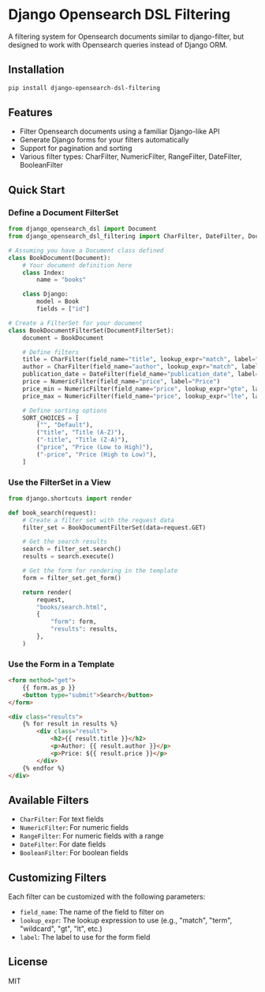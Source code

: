 # Django Opensearch DSL Filtering

A filtering system for Opensearch documents similar to django-filter, but designed to work with Opensearch queries instead of Django ORM.

## Installation

```bash
pip install django-opensearch-dsl-filtering
```

## Features

- Filter Opensearch documents using a familiar Django-like API
- Generate Django forms for your filters automatically
- Support for pagination and sorting
- Various filter types: CharFilter, NumericFilter, RangeFilter, DateFilter, BooleanFilter

## Quick Start

### Define a Document FilterSet

```python
from django_opensearch_dsl import Document
from django_opensearch_dsl_filtering import CharFilter, DateFilter, DocumentFilterSet, NumericFilter

# Assuming you have a Document class defined
class BookDocument(Document):
    # Your document definition here
    class Index:
        name = "books"

    class Django:
        model = Book
        fields = ["id"]

# Create a FilterSet for your document
class BookDocumentFilterSet(DocumentFilterSet):
    document = BookDocument

    # Define filters
    title = CharFilter(field_name="title", lookup_expr="match", label="Title")
    author = CharFilter(field_name="author", lookup_expr="match", label="Author")
    publication_date = DateFilter(field_name="publication_date", label="Publication Date")
    price = NumericFilter(field_name="price", label="Price")
    price_min = NumericFilter(field_name="price", lookup_expr="gte", label="Min Price")
    price_max = NumericFilter(field_name="price", lookup_expr="lte", label="Max Price")

    # Define sorting options
    SORT_CHOICES = [
        ("", "Default"),
        ("title", "Title (A-Z)"),
        ("-title", "Title (Z-A)"),
        ("price", "Price (Low to High)"),
        ("-price", "Price (High to Low)"),
    ]
```

### Use the FilterSet in a View

```python
from django.shortcuts import render

def book_search(request):
    # Create a filter set with the request data
    filter_set = BookDocumentFilterSet(data=request.GET)

    # Get the search results
    search = filter_set.search()
    results = search.execute()

    # Get the form for rendering in the template
    form = filter_set.get_form()

    return render(
        request,
        "books/search.html",
        {
            "form": form,
            "results": results,
        },
    )
```

### Use the Form in a Template

```html
<form method="get">
    {{ form.as_p }}
    <button type="submit">Search</button>
</form>

<div class="results">
    {% for result in results %}
        <div class="result">
            <h2>{{ result.title }}</h2>
            <p>Author: {{ result.author }}</p>
            <p>Price: ${{ result.price }}</p>
        </div>
    {% endfor %}
</div>
```

## Available Filters

- `CharFilter`: For text fields
- `NumericFilter`: For numeric fields
- `RangeFilter`: For numeric fields with a range
- `DateFilter`: For date fields
- `BooleanFilter`: For boolean fields

## Customizing Filters

Each filter can be customized with the following parameters:

- `field_name`: The name of the field to filter on
- `lookup_expr`: The lookup expression to use (e.g., "match", "term", "wildcard", "gt", "lt", etc.)
- `label`: The label to use for the form field

## License

MIT
